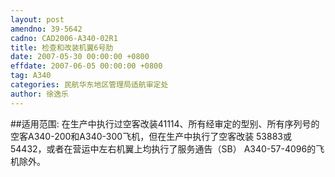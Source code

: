 ```yaml
---
layout: post
amendno: 39-5642
cadno: CAD2006-A340-02R1
title: 检查和改装机翼6号肋
date: 2007-05-30 00:00:00 +0800
effdate: 2007-06-05 00:00:00 +0800
tag: A340
categories: 民航华东地区管理局适航审定处
author: 徐逸乐
---
```


##适用范围:
在生产中执行过空客改装41114、所有经审定的型别、所有序列号的空客A340-200和A340-300飞机，但在生产中执行了空客改装 53883或54432，或者在营运中左右机翼上均执行了服务通告（SB） A340-57-4096的飞机除外。

